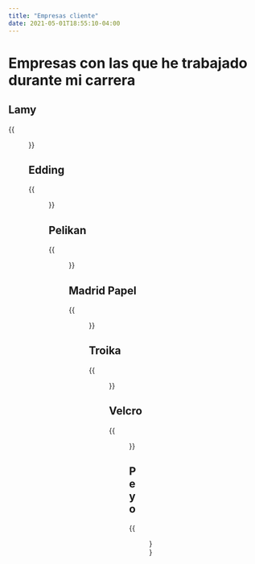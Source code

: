 ```yaml
---
title: "Empresas cliente"
date: 2021-05-01T18:55:10-04:00
---
```


# Empresas con las que he trabajado durante mi carrera

## Lamy

{{<figure src="/img/logos/Lamy.png" >}}

## Edding

{{<figure src="/img/logos/edding.png" >}}

## Pelikan

{{<figure src="/img/logos/Pelikan.png" >}}

## Madrid Papel

{{<figure src="/img/logos/MP.png" >}}

## Troika

{{<figure src="/img/logos/Troika.png" >}}

## Velcro

{{<figure src="/img/logos/Velcro.png" >}}

## Peyo

{{<figure src="/img/logos/pyo.png" >}}

